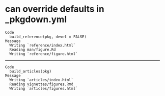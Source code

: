 # can override defaults in _pkgdown.yml

    Code
      build_reference(pkg, devel = FALSE)
    Message
      Writing `reference/index.html`
      Reading man/figure.Rd
      Writing `reference/figure.html`

---

    Code
      build_articles(pkg)
    Message
      Writing `articles/index.html`
      Reading vignettes/figures.Rmd
      Writing `articles/figures.html`

